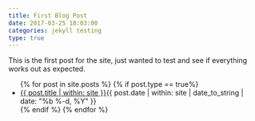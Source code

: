 ```yaml
---
title: First Blog Post
date: 2017-03-25 18:03:00
categories: jekyll testing
type: true
---
```


This is the first post for the site, just wanted to test and see if everything works out as expected.
<ul>
{% for post in site.posts %}
  {% if post.type == true%}
    <li>
    <a href="{{ site.baseurl | within: site}}{{ | within: site}}">{{ post.title | within: site }}</a><time class="pull-right post-list">{{ post.date | within: site | date_to_string | date: "%b %-d, %Y"  }}</time>
    </li>
  {% endif %}
{% endfor %}
</ul>
